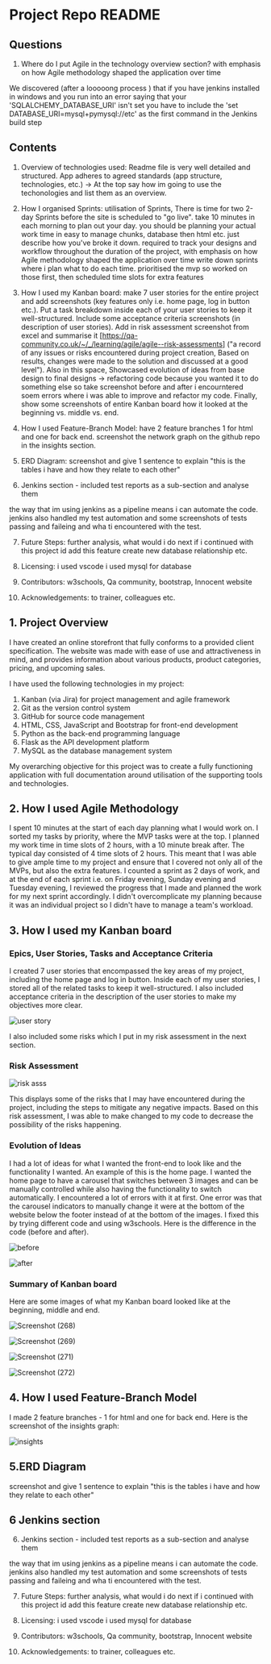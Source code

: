 # Project Repo README

## Questions

1. Where do I put Agile in the technology overview section? with emphasis on how Agile methodology shaped the application over time 

We discovered (after a looooong process ) that if you have jenkins installed in windows and you run into an error saying that your 'SQLALCHEMY_DATABASE_URI' isn't set
you have to include the 'set DATABASE_URI=mysql+pymysql://etc' as the first command in the Jenkins build step

## Contents

1. Overview of technologies used: Readme file is very well detailed and structured. App adheres to agreed standards (app structure, technologies, etc.) -> At the top say how im going to use the techonologies and list them as an overview.

2. How I organised Sprints: utilisation of Sprints, There is time for two 2-day Sprints before the site is scheduled to "go live". take 10 minutes in each morning to plan out your day. you should be planning your actual work time in easy to manage chunks, database then html etc. just describe how you've broke it down. required to track your designs and workflow throughout the duration of the project, with emphasis on how Agile methodology shaped the application over time write down sprints where i plan what to do each time. prioritised the mvp so worked on those first, then scheduled time slots for extra features 

3. How I used my Kanban board: make 7 user stories for the entire project and add screenshots (key features only i.e. home page, log in button etc.). 
Put a task breakdown inside each of your user stories to keep it well-structured. 
Include some acceptance criteria screenshots (in description of user stories). 
Add in risk assessment screenshot from excel and summarise it [https://qa-community.co.uk/~/_/learning/agile/agile--risk-assessments] ("a record of any issues or risks encountered during project creation, Based on results, changes were made to the solution and discussed at a good level"). Also in this space, Showcased evolution of ideas from base design to final designs -> refactoring code because you wanted it to do something else so take screenshot before and after i encourntered soem errors where i was able to improve and refactor my code.
Finally, show some screenshots of entire Kanban board how it looked at the beginning vs. middle vs. end. 

4. How I used Feature-Branch Model: have 2 feature branches 1 for html and one for back end. screenshot the network graph on the github repo in the insights section.

5. ERD Diagram: screenshot and give 1 sentence to explain "this is the tables i have and how they relate to each other"

6. Jenkins section - included test reports as a sub-section and analyse them

the way that im using jenkins as a pipeline means i can automate the code.
jenkins also handled my test automation and some screenshots of tests passing and faileing and wha ti encountered with the test.

7. Future Steps: further analysis, what would i do next if i continued with this project id add this feature create new database relationship etc.

8. Licensing: i used vscode i used mysql for database

9. Contributors: w3schools, Qa community, bootstrap, Innocent website

10. Acknowledgements: to trainer, colleagues etc.

## 1. Project Overview

I have created an online storefront that fully conforms to a provided client specification. The website was made with ease of use and attractiveness in mind, and provides information about various products, product categories, pricing, and upcoming sales. 

I have used the following technologies in my project:

1. Kanban (via Jira) for project management and agile framework
2. Git as the version control system
3. GitHub for source code management 
4. HTML, CSS, JavaScript and Bootstrap for front-end development
5. Python as the back-end programming language
6. Flask as the API development platform
7. MySQL as the database management system

My overarching objective for this project was to create a fully functioning application with full documentation around utilisation of the supporting tools and technologies. 

## 2. How I used Agile Methodology

I spent 10 minutes at the start of each day planning what I would work on. I sorted my tasks by priority, where the MVP tasks were at the top. I planned my work time in time slots of 2 hours, with a 10 minute break after. The typical day consisted of 4 time slots of 2 hours. This meant that I was able to give ample time to my project and ensure that I covered not only all of the MVPs, but also the extra features. I counted a sprint as 2 days of work, and at the end of each sprint i.e. on Friday evening, Sunday evening and Tuesday evening, I reviewed the progress that I made and planned the work for my next sprint accordingly. I didn't overcomplicate my planning because it was an individual project so I didn't have to manage a team's workload. 

## 3. How I used my Kanban board

### Epics, User Stories, Tasks and Acceptance Criteria

I created 7 user stories that encompassed the key areas of my project, including the home page and log in button. Inside each of my user stories, I stored all of the related tasks to keep it well-structured. I also included acceptance criteria in the description of the user stories to make my objectives more clear.

![user story](https://github.com/fkia413/ProjectRepo/assets/131884777/0c4e92d2-aec5-4f6d-a145-32141313e1e6)


I also included some risks which I put in my risk assessment in the next section.

### Risk Assessment


![risk asss](https://github.com/fkia413/ProjectRepo/assets/131884777/6e9fa5fc-48d5-4ff7-b91e-bbb72fe65728)

This displays some of the risks that I may have encountered during the project, including the steps to mitigate any negative impacts. Based on this risk assessment, I was able to make changed to my code to decrease the possibility of the risks happening. 

### Evolution of Ideas

I had a lot of ideas for what I wanted the front-end to look like and the functionality I wanted. An example of this is the home page. I wanted the home page to have a carousel that switches between 3 images and can be manually controlled while also having the functionality to switch automatically. I encountered a lot of errors with it at first. One error was that the carousel indicators to manually change it were at the bottom of the website below the footer instead of at the bottom of the images. I fixed this by trying different code and using w3schools. Here is the difference in the code (before and after). 

![before](https://github.com/fkia413/ProjectRepo/assets/131884777/7133502a-b17b-4a7e-a846-cef00d74df2c)

![after](https://github.com/fkia413/ProjectRepo/assets/131884777/2e9b6688-9734-430d-bf3e-ad7e65e78502)


### Summary of Kanban board

Here are some images of what my Kanban board looked like at the beginning, middle and end.

![Screenshot (268)](https://github.com/fkia413/ProjectRepo/assets/131884777/526b7730-807d-497f-aaaa-8b7425decec8)

![Screenshot (269)](https://github.com/fkia413/ProjectRepo/assets/131884777/f0887f33-f826-4acb-8ac1-e6a132de56dc)

![Screenshot (271)](https://github.com/fkia413/ProjectRepo/assets/131884777/9868571c-8099-4de5-a936-0b35a52d9bb6)


![Screenshot (272)](https://github.com/fkia413/ProjectRepo/assets/131884777/fb00eb82-8cc4-41ce-8bba-792764719f65)

## 4. How I used Feature-Branch Model

I made 2 feature branches - 1 for html and one for back end. Here is the screenshot of the insights graph:

![insights](https://github.com/fkia413/ProjectRepo/assets/131884777/5b73979b-289a-4ccb-a54f-9ff71c23c0dd)

## 5.ERD Diagram

screenshot and give 1 sentence to explain "this is the tables i have and how they relate to each other"

## 6 Jenkins section


6. Jenkins section - included test reports as a sub-section and analyse them

the way that im using jenkins as a pipeline means i can automate the code.
jenkins also handled my test automation and some screenshots of tests passing and faileing and wha ti encountered with the test.

7. Future Steps: further analysis, what would i do next if i continued with this project id add this feature create new database relationship etc.

8. Licensing: i used vscode i used mysql for database

9. Contributors: w3schools, Qa community, bootstrap, Innocent website

10. Acknowledgements: to trainer, colleagues etc.
